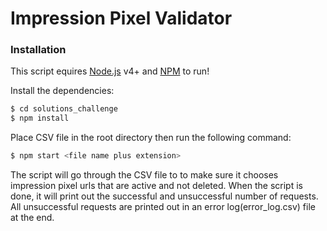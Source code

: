 # Impression Pixel Validator

### Installation

This script equires [Node.js](https://nodejs.org/) v4+ and [NPM](https://www.npmjs.com/) to run!

Install the dependencies:
```sh
$ cd solutions_challenge
$ npm install 
```

Place CSV file in the root directory then run the following command:
```sh
$ npm start <file name plus extension>
```

The script will go through the CSV file to to make sure it chooses impression pixel urls that are active and not deleted.
When the script is done, it will print out the successful and unsuccessful number of requests.  All unsuccessful requests
are printed out in an error log(error_log.csv) file at the end.  